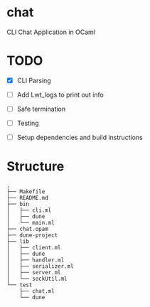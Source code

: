 # chat
CLI Chat Application in OCaml

# TODO
- [x] CLI Parsing
- [ ] Add Lwt_logs to print out info
- [ ] Safe termination
- [ ] Testing
- [ ] Setup dependencies and build instructions


# Structure
```
.
├── Makefile
├── README.md
├── bin
│   ├── cli.ml
│   ├── dune
│   └── main.ml
├── chat.opam
├── dune-project
├── lib
│   ├── client.ml
│   ├── dune
│   ├── handler.ml
│   ├── serializer.ml
│   ├── server.ml
│   └── sockUtil.ml
└── test
    ├── chat.ml
    └── dune
```
